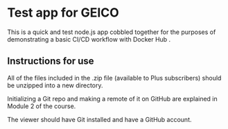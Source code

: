 # Test app for GEICO

This is a quick and  test node.js app cobbled together for the purposes of demonstrating a basic CI/CD workflow with Docker Hub .

## Instructions for use

All of the files included in the .zip file (available to Plus subscribers) should be unzipped into a new directory.

Initializing a Git repo and making a remote of it on GitHub are explained in Module 2 of the course.

The viewer should have Git installed and have a GitHub account.
